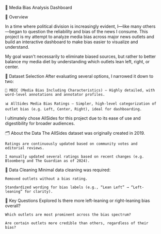 📰 Media Bias Analysis Dashboard

📌 Overview

In a time where political division is increasingly evident, I—like many others—began to question the reliability and bias of the news I consume. This project is my attempt to analyze media bias across major news outlets and build an interactive dashboard to make bias easier to visualize and understand.

My goal wasn't necessarily to eliminate biased sources, but rather to better balance my media diet by understanding which outlets lean left, right, or center.

📂 Dataset Selection
After evaluating several options, I narrowed it down to two:

    🧠 MBIC (Media Bias Including Characteristics) – Highly detailed, with word-level annotations and annotator profiles.

    📊 AllSides Media Bias Ratings – Simpler, high-level categorization of outlet bias (e.g. Left, Center, Right), ideal for dashboarding.

I ultimately chose AllSides for this project due to its ease of use and digestibility for broader audiences.

🗂️ About the Data
    The AllSides dataset was originally created in 2019.

    Ratings are continuously updated based on community votes and editorial reviews.

    I manually updated several ratings based on recent changes (e.g. Bloomberg and The Guardian as of 2024).

🔧 Data Cleaning
Minimal data cleaning was required:

    Removed outlets without a bias rating.

    Standardized wording for bias labels (e.g., “Lean Left” → “Left-leaning” for clarity).

🎯 Key Questions Explored
    Is there more left-leaning or right-leaning bias overall?

    Which outlets are most prominent across the bias spectrum?

    Are certain outlets more credible than others, regardless of their bias?
